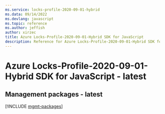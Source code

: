 ```yaml
---
ms.service: locks-profile-2020-09-01-hybrid
ms.data: 09/14/2022
ms.devlang: javascript
ms.topic: reference
ms.author: jeffish
author: xirzec
title: Azure Locks-Profile-2020-09-01-Hybrid SDK for JavaScript
description: Reference for Azure Locks-Profile-2020-09-01-Hybrid SDK for JavaScript
---
```

# Azure Locks-Profile-2020-09-01-Hybrid SDK for JavaScript - latest

## Management packages - latest
[!INCLUDE [mgmt-packages](locks-profile-2020-09-01-hybrid-mgmt-index.md)]